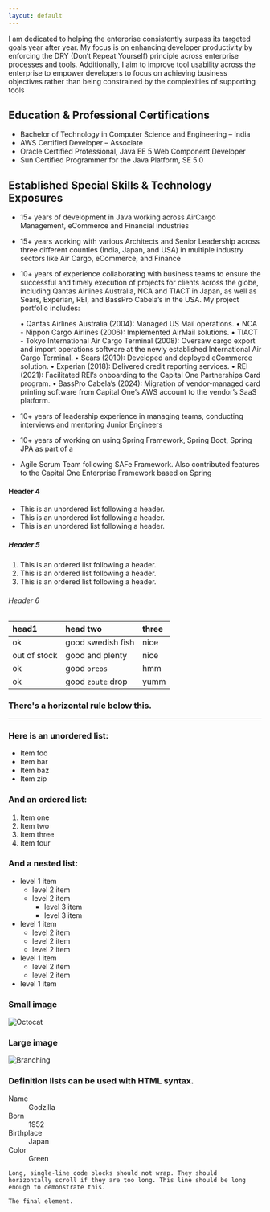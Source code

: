 ```yaml
---
layout: default
---
```


I am dedicated to helping the enterprise consistently surpass its targeted goals year after year. 
My focus is on enhancing developer productivity by enforcing the DRY (Don’t Repeat Yourself) principle across enterprise processes and tools. 
Additionally, I aim to improve tool usability across the enterprise to empower developers to focus on achieving business objectives rather than being constrained by the complexities of supporting tools

## Education & Professional Certifications

- Bachelor of Technology in Computer Science and Engineering – India
- AWS Certified Developer – Associate
- Oracle Certified Professional, Java EE 5 Web Component Developer
- Sun Certified Programmer for the Java Platform, SE 5.0

## Established Special Skills & Technology Exposures

- 15+ years of development in Java working across AirCargo Management, eCommerce and Financial industries
- 15+ years working with various Architects and Senior Leadership across three different
counties (India, Japan, and USA) in multiple industry sectors like Air Cargo, eCommerce,
and Finance
- 10+ years of experience collaborating with business teams to ensure the successful and timely execution of projects for clients across the globe, including Qantas Airlines Australia, NCA and TIACT in Japan, as well as Sears, Experian, REI, and BassPro Cabela’s in the USA. My project portfolio includes:

  •	Qantas Airlines Australia (2004): Managed US Mail operations.
	•	NCA - Nippon Cargo Airlines (2006): Implemented AirMail solutions.
	•	TIACT - Tokyo International Air Cargo Terminal (2008): Oversaw cargo export and import operations software at the newly established International Air Cargo Terminal.
	•	Sears (2010): Developed and deployed eCommerce solution.
	•	Experian (2018): Delivered credit reporting services.
	•	REI (2021): Facilitated REI’s onboarding to the Capital One Partnerships Card program.
	•	BassPro Cabela’s (2024): Migration of vendor-managed card printing software from Capital One’s AWS account to the vendor’s SaaS platform.
 
- 10+ years of leadership experience in managing teams, conducting interviews and mentoring Junior Engineers
- 10+ years of working on using Spring Framework, Spring Boot, Spring JPA as part of a
- Agile Scrum Team following SAFe Framework. Also contributed features to the Capital One Enterprise Framework based on Spring


#### Header 4

*   This is an unordered list following a header.
*   This is an unordered list following a header.
*   This is an unordered list following a header.

##### Header 5

1.  This is an ordered list following a header.
2.  This is an ordered list following a header.
3.  This is an ordered list following a header.

###### Header 6

| head1        | head two          | three |
|:-------------|:------------------|:------|
| ok           | good swedish fish | nice  |
| out of stock | good and plenty   | nice  |
| ok           | good `oreos`      | hmm   |
| ok           | good `zoute` drop | yumm  |

### There's a horizontal rule below this.

* * *

### Here is an unordered list:

*   Item foo
*   Item bar
*   Item baz
*   Item zip

### And an ordered list:

1.  Item one
1.  Item two
1.  Item three
1.  Item four

### And a nested list:

- level 1 item
  - level 2 item
  - level 2 item
    - level 3 item
    - level 3 item
- level 1 item
  - level 2 item
  - level 2 item
  - level 2 item
- level 1 item
  - level 2 item
  - level 2 item
- level 1 item

### Small image

![Octocat](https://github.githubassets.com/images/icons/emoji/octocat.png)

### Large image

![Branching](https://guides.github.com/activities/hello-world/branching.png)


### Definition lists can be used with HTML syntax.

<dl>
<dt>Name</dt>
<dd>Godzilla</dd>
<dt>Born</dt>
<dd>1952</dd>
<dt>Birthplace</dt>
<dd>Japan</dd>
<dt>Color</dt>
<dd>Green</dd>
</dl>

```
Long, single-line code blocks should not wrap. They should horizontally scroll if they are too long. This line should be long enough to demonstrate this.
```

```
The final element.
```
